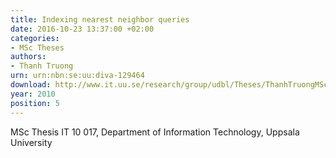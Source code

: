 ```yaml
---
title: Indexing nearest neighbor queries
date: 2016-10-23 13:37:00 +02:00
categories:
- MSc Theses
authors:
- Thanh Truong
urn: urn:nbn:se:uu:diva-129464
download: http://www.it.uu.se/research/group/udbl/Theses/ThanhTruongMSc.pdf
year: 2010
position: 5
---
```


MSc Thesis IT 10 017, Department of Information Technology, Uppsala University
